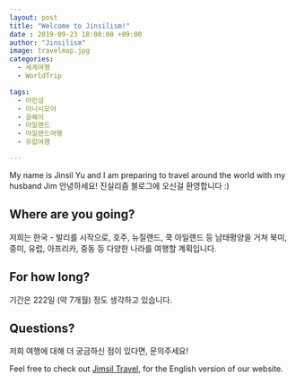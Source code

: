 ```yaml
---
layout: post
title: "Welcome to Jinsilism!"
date : 2019-09-23 18:00:00 +09:00
author: "Jinsilism"
image: travelmap.jpg
categories:
  - 세계여행
  - WorldTrip

tags:
  - 아란섬
  - 이니시모어
  - 골웨이
  - 아일랜드
  - 아일랜드여행
  - 유럽여행

---
```


My name is Jinsil Yu and I am preparing to travel around the world with my husband Jim
안녕하세요! 진실리즘 블로그에 오신걸 환영합니다 :)

## Where are you going?

저희는 한국 - 발리를 시작으로, 호주, 뉴질랜드, 쿡 아일랜드 등 남태평양을 거쳐 북미, 중미, 유럽, 아프리카, 중동 등 다양한 나라를 여행할 계획입니다.

## For how long?

기간은 222일 (약 7개월) 정도 생각하고 있습니다.

## Questions?

저희 여행에 대해 더 궁금하신 점이 있다면, 문의주세요!

Feel free to check out <a href="https://jimsil.com" target="_blank">Jimsil Travel</a>, for the English version of our website.
